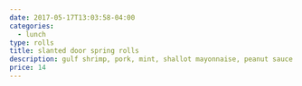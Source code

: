 ```yaml
---
date: 2017-05-17T13:03:58-04:00
categories:
  - lunch
type: rolls
title: slanted door spring rolls
description: gulf shrimp, pork, mint, shallot mayonnaise, peanut sauce
price: 14
---
```


